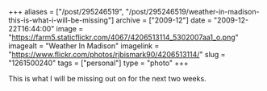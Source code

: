 +++
aliases = ["/post/295246519", "/post/295246519/weather-in-madison-this-is-what-i-will-be-missing"]
archive = ["2009-12"]
date = "2009-12-22T16:44:00"
image = "https://farm5.staticflickr.com/4067/4206513114_5302007aa1_o.png"
imagealt = "Weather In Madison"
imagelink = "https://www.flickr.com/photos/rjbismark90/4206513114/"
slug = "1261500240"
tags = ["personal"]
type = "photo"
+++


This is what I will be missing out on for the next two
weeks.

